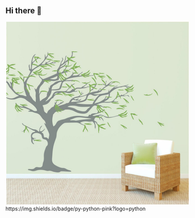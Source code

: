 ## Hi there 👋
<div id="header" align="center">
<img src="https://github.com/Nadegda711/Nadegda711/blob/main/IMG_5311.JPG" width="500"/>
</div>
https://img.shields.io/badge/py-python-pink?logo=python
